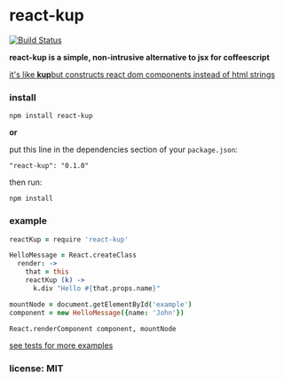 # react-kup

[![Build Status](https://travis-ci.org/snd/react-kup.png)](https://travis-ci.org/snd/react-kup)

**react-kup is a simple, non-intrusive alternative to jsx for coffeescript**

[it's like **kup**but constructs react dom components instead of html strings](https://github.com/snd/kup)

### install

```
npm install react-kup
```

**or**

put this line in the dependencies section of your `package.json`:

```
"react-kup": "0.1.0"
```

then run:

```
npm install
```

### example

```coffeescript
reactKup = require 'react-kup'

HelloMessage = React.createClass
  render: ->
    that = this
    reactKup (k) ->
      k.div "Hello #{that.props.name}"

mountNode = document.getElementById('example')
component = new HelloMessage({name: 'John'})

React.renderComponent component, mountNode
```

[see tests for more examples](test/react-kup.coffee)

### license: MIT
